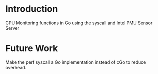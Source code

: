 # Introduction
CPU Monitoring functions in Go using the syscall and Intel PMU Sensor Server

# Future Work
Make the perf syscall a Go implementation instead of cGo to reduce overhead.
